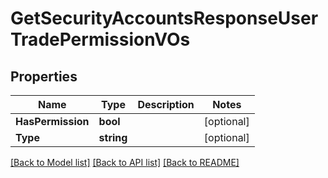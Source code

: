 # GetSecurityAccountsResponseUserTradePermissionVOs

## Properties

Name | Type | Description | Notes
------------ | ------------- | ------------- | -------------
**HasPermission** | **bool** |  | [optional] 
**Type** | **string** |  | [optional] 

[[Back to Model list]](../README.md#documentation-for-models) [[Back to API list]](../README.md#documentation-for-api-endpoints) [[Back to README]](../README.md)


